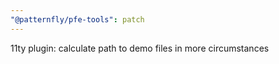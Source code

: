 ```yaml
---
"@patternfly/pfe-tools": patch
---
```


11ty plugin: calculate path to demo files in more circumstances
